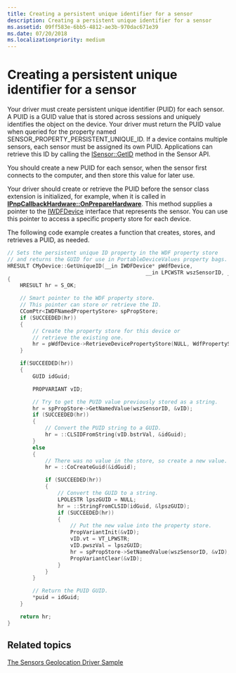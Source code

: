 ```yaml
---
title: Creating a persistent unique identifier for a sensor
description: Creating a persistent unique identifier for a sensor
ms.assetid: 09ff583e-6bb5-4812-ae3b-970dac671e39
ms.date: 07/20/2018
ms.localizationpriority: medium
---
```


# Creating a persistent unique identifier for a sensor


Your driver must create persistent unique identifier (PUID) for each sensor. A PUID is a GUID value that is stored across sessions and uniquely identifies the object on the device. Your driver must return the PUID value when queried for the property named SENSOR\_PROPERTY\_PERSISTENT\_UNIQUE\_ID. If a device contains multiple sensors, each sensor must be assigned its own PUID. Applications can retrieve this ID by calling the [ISensor::GetID](https://go.microsoft.com/fwlink/p/?linkid=157812) method in the Sensor API.

You should create a new PUID for each sensor, when the sensor first connects to the computer, and then store this value for later use.

Your driver should create or retrieve the PUID before the sensor class extension is initialized, for example, when it is called in [**IPnpCallbackHardware::OnPrepareHardware**](https://docs.microsoft.com/windows-hardware/drivers/ddi/wudfddi/nf-wudfddi-ipnpcallbackhardware-onpreparehardware). This method supplies a pointer to the [IWDFDevice](https://docs.microsoft.com/windows-hardware/drivers/ddi/wudfddi/nn-wudfddi-iwdfdevice) interface that represents the sensor. You can use this pointer to access a specific property store for each device.

The following code example creates a function that creates, stores, and retrieves a PUID, as needed.

```cpp
// Sets the persistent unique ID property in the WDF property store
// and returns the GUID for use in PortableDeviceValues property bags.
HRESULT CMyDevice::GetUniqueID(__in IWDFDevice* pWdfDevice,
                                            __in LPCWSTR wszSensorID, __out GUID* puid)
{
    HRESULT hr = S_OK;

    // Smart pointer to the WDF property store.
    // This pointer can store or retrieve the ID.
    CComPtr<IWDFNamedPropertyStore> spPropStore;
    if (SUCCEEDED(hr))
    {
        // Create the property store for this device or
        // retrieve the existing one.
        hr = pWdfDevice->RetrieveDevicePropertyStore(NULL, WdfPropertyStoreCreateIfMissing, &spPropStore, NULL);
    }

    if(SUCCEEDED(hr))
    {
        GUID idGuid;

        PROPVARIANT vID;

        // Try to get the PUID value previously stored as a string.
        hr = spPropStore->GetNamedValue(wszSensorID, &vID);
        if (SUCCEEDED(hr))
        {
            // Convert the PUID string to a GUID.
            hr = ::CLSIDFromString(vID.bstrVal, &idGuid);
        }
        else
        {
            // There was no value in the store, so create a new value.
            hr = ::CoCreateGuid(&idGuid);

            if (SUCCEEDED(hr))
            {
                // Convert the GUID to a string.
                LPOLESTR lpszGUID = NULL;
                hr = ::StringFromCLSID(idGuid, &lpszGUID);
                if (SUCCEEDED(hr))
                {
                    // Put the new value into the property store.
                    PropVariantInit(&vID);
                    vID.vt = VT_LPWSTR;
                    vID.pwszVal = lpszGUID;
                    hr = spPropStore->SetNamedValue(wszSensorID, &vID);
                    PropVariantClear(&vID);
                }
            }
        }

        // Return the PUID GUID.
        *puid = idGuid;
    }

    return hr;
}
```

## Related topics
[The Sensors Geolocation Driver Sample](https://docs.microsoft.com/windows-hardware/drivers/gnss/sensors-geolocation-driver-sample)



